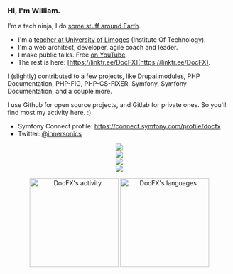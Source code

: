 ### Hi, I'm William.

I'm a tech ninja, I do [some stuff around Earth](https://www.linkedin.com/in/williampinaud).
- I'm a [teacher at University of Limoges](https://www.unilim.fr/annuaire/) (Institute Of Technology).
- I'm a web architect, developer, agile coach and leader.
- I make public talks. Free [on YouTube](https://www.youtube.com/playlist?list=PLXi0A3nKmOU-NWDzbU85alWE5Ne4tElBi).
- The rest is here: [https://linktr.ee/DocFX](https://linktr.ee/DocFX).

I (slightly) contributed to a few projects, like Drupal modules, PHP Documentation, PHP-FIG, PHP-CS-FIXER, Symfony, Symfony Documentation, and a couple more.

I use Github for open source projects, and Gitlab for private ones. So you'll find most my activity here. :)

- Symfony Connect profile: https://connect.symfony.com/profile/docfx
- Twitter: [@innersonics](https://twitter.com/innersonics)

<p align="center">
  <a href="https://linktr.ee/DocFX" title="More about me and my projects">
    <img src="https://skillicons.dev/icons?i=php,go,nodejs,py,html,css,js" />
    <br/>   
    <img src="https://skillicons.dev/icons?i=postgres,wordpress,tailwind,sass,regex,redis,mysql,jquery,md" />
    <br/>
    <img src="https://skillicons.dev/icons?i=ansible,git,docker,vim,aws,bash,css,idea,linux,nginx" />
    <br/>
    <img src="https://skillicons.dev/icons?i=ae,ps,pr,svg" />
  </a>
</p>

<div align="center">
  <img height="200em" src="https://github-readme-stats-seven-zeta-56.vercel.app/api?username=DocFX&count_private=true&theme=radical" alt="DocFX's activity" />
  <img height="200em" src="https://github-readme-stats-seven-zeta-56.vercel.app/api/top-langs/?username=DocFX&layout=compact&theme=radical" alt="DocFX's languages" />
</div>
